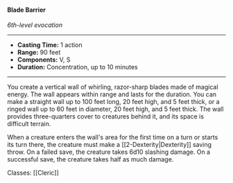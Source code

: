 #### Blade Barrier
*6th-level evocation*
___
- **Casting Time:** 1 action
- **Range:** 90 feet
- **Components:** V, S
- **Duration:** Concentration, up to 10 minutes
---
You create a vertical wall of whirling, razor-sharp blades made of magical energy. The wall appears within range and lasts for the duration. You can make a straight wall up to 100 feet long, 20 feet high, and 5 feet thick, or a ringed wall up to 60 feet in diameter, 20 feet high, and 5 feet thick. The wall provides three-quarters cover to creatures behind it, and its space is difficult terrain.

When a creature enters the wall's area for the first time on a turn or starts its turn there, the creature must make a [[2-Dexterity|Dexterity]] saving throw. On a failed save, the creature takes 6d10 slashing damage. On a successful save, the creature takes half as much damage.

Classes: [[Cleric]]
